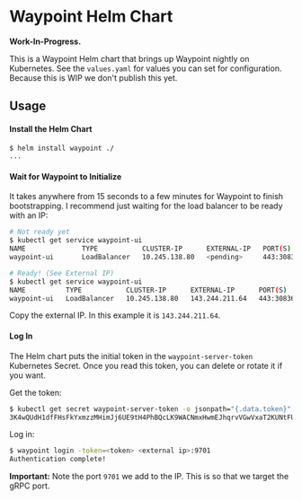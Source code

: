 # Waypoint Helm Chart

**Work-In-Progress.**

This is a Waypoint Helm chart that brings up Waypoint nightly on Kubernetes.
See the `values.yaml` for values you can set for configuration. Because
this is WIP we don't publish this yet.

## Usage

#### Install the Helm Chart

```sh
$ helm install waypoint ./
...
```

#### Wait for Waypoint to Initialize

It takes anywhere from 15 seconds to a few minutes for Waypoint to
finish bootstrapping. I recommend just waiting for the load balancer
to be ready with an IP:

```sh
# Not ready yet
$ kubectl get service waypoint-ui
NAME              TYPE           CLUSTER-IP      EXTERNAL-IP   PORT(S)                        AGE
waypoint-ui       LoadBalancer   10.245.138.80   <pending>     443:30836/TCP,9701:31734/TCP   4m42s

# Ready! (See External IP)
$ kubectl get service waypoint-ui
NAME          TYPE           CLUSTER-IP      EXTERNAL-IP      PORT(S)                        AGE
waypoint-ui   LoadBalancer   10.245.138.80   143.244.211.64   443:30836/TCP,9701:31734/TCP   9m15s
```

Copy the external IP. In this example it is `143.244.211.64`.

#### Log In

The Helm chart puts the initial token in the `waypoint-server-token`
Kubernetes Secret. Once you read this token, you can delete or rotate it
if you want.

Get the token:

```sh
$ kubectl get secret waypoint-server-token -o jsonpath="{.data.token}" | base64 --decode
3K4wQUdH1dfFHsFkYxmzzMHimJj6UE9tH4PhBQcLK9WACNmxHwmEJhqrvVGwVxaT2KUNtFUCAr7Wd3ci5NmFm6sRuKutzsn7CGs71ip2bnEywfEyxt7eaBvsn3kbCMjKzWPrEonR4Q7jgt6k⏎
```

Log in:

```sh
$ waypoint login -token=<token> <external ip>:9701
Authentication complete!
```

**Important:** Note the port `9701` we add to the IP. This is so that we
target the gRPC port.
